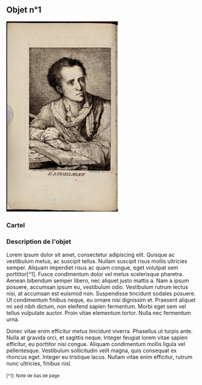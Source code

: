 ## Objet n°1

![Branching](./img/objet1.jpg)


### Cartel

### Description de l'objet

Lorem ipsum dolor sit amet, consectetur adipiscing elit. Quisque ac vestibulum metus, ac suscipit tellus. Nullam suscipit risus mollis ultricies semper. Aliquam imperdiet risus ac quam congue, eget volutpat sem porttitor[^1]. Fusce condimentum dolor vel metus scelerisque pharetra. Aenean bibendum semper libero, nec aliquet justo mattis a. Nam a ipsum posuere, accumsan ipsum eu, vestibulum odio. Vestibulum rutrum lectus nisi, at accumsan est euismod non. Suspendisse tincidunt sodales posuere. Ut condimentum finibus neque, eu ornare nisi dignissim et. Praesent aliquet mi sed nibh dictum, non eleifend sapien fermentum. Morbi eget sem vel tellus vulputate auctor. Proin vitae elementum tortor. Nulla nec fermentum urna.

Donec vitae enim efficitur metus tincidunt viverra. Phasellus ut turpis ante. Nulla at gravida orci, et sagittis neque. Integer feugiat lorem vitae sapien efficitur, eu porttitor nisi congue. Aliquam condimentum mollis ligula vel pellentesque. Vestibulum sollicitudin velit magna, quis consequat ex rhoncus eget. Integer eu tristique lacus. Nullam vitae enim efficitur, rutrum nunc ultricies, finibus nisl. 

<p>
<small>
[^1]: Note de bas de page
</small>
</p>
